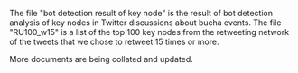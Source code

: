 The file "bot detection result of key node" is the result of bot detection analysis of key nodes in Twitter discussions about bucha events.
The file "RU100_w15" is a list of the top 100 key nodes from the retweeting network of the tweets that we chose to retweet 15 times or more.

More documents are being collated and updated.

